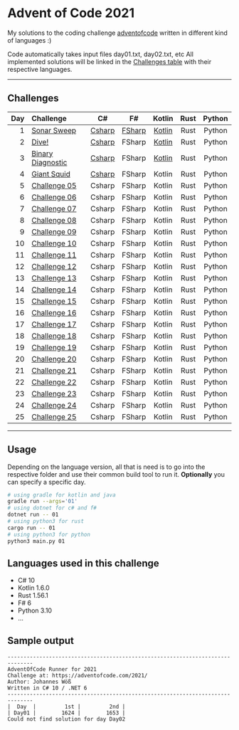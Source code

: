 # Advent of Code 2021

My solutions to the coding challenge [adventofcode](https://adventofcode.com/2021) written in different kind of languages :)

Code automatically takes input files day01.txt, day02.txt, etc
All implemented solutions will be linked in the [Challenges table](##Challenges)  with their respective languages.

---

## Challenges

| Day | Challenge | C# | F# | Kotlin | Rust | Python |
| ---: |:---------| :-------:| :-------:| :-------:| :-------:| :-------:|
|  1  | [Sonar Sweep](https://adventofcode.com/2021/day/1) | [Csharp](src/csharp/impl/Day01.cs) | [FSharp](src/fsharp/impl/Day01.fs) | [Kotlin](src/kotlin/app/adventofcode/impl/Day01.kt) | Rust | Python
|  2  | [Dive!](https://adventofcode.com/2021/day/2) | [Csharp](src/csharp/impl/Day02.cs) | FSharp | [Kotlin](src/kotlin/app/adventofcode/impl/Day02.kt) | Rust | Python
|  3  | [Binary Diagnostic](https://adventofcode.com/2021/day/3) | [Csharp](src/csharp/impl/Day03.cs) | FSharp | [Kotlin](src/kotlin/app/adventofcode/impl/Day03.kt) | Rust | Python
|  4  | [Giant Squid](https://adventofcode.com/2021/day/4) | [Csharp](src/csharp/impl/Day04.cs) | FSharp | Kotlin | Rust | Python
|  5  | [Challenge 05](https://adventofcode.com/2021/day/5) | Csharp | FSharp | Kotlin | Rust | Python
|  6  | [Challenge 06](https://adventofcode.com/2021/day/6) | Csharp | FSharp | Kotlin | Rust | Python
|  7  | [Challenge 07](https://adventofcode.com/2021/day/7) | Csharp | FSharp | Kotlin | Rust | Python
|  8  | [Challenge 08](https://adventofcode.com/2021/day/8) | Csharp | FSharp | Kotlin | Rust | Python
|  9  | [Challenge 09](https://adventofcode.com/2021/day/9) | Csharp | FSharp | Kotlin | Rust | Python
| 10  | [Challenge 10](https://adventofcode.com/2021/day/10) | Csharp | FSharp | Kotlin | Rust | Python
| 11  | [Challenge 11](https://adventofcode.com/2021/day/11) | Csharp | FSharp | Kotlin | Rust | Python
| 12  | [Challenge 12](https://adventofcode.com/2021/day/12) | Csharp | FSharp | Kotlin | Rust | Python
| 13  | [Challenge 13](https://adventofcode.com/2021/day/13) | Csharp | FSharp | Kotlin | Rust | Python
| 14  | [Challenge 14](https://adventofcode.com/2021/day/14) | Csharp | FSharp | Kotlin | Rust | Python
| 15  | [Challenge 15](https://adventofcode.com/2021/day/15) | Csharp | FSharp | Kotlin | Rust | Python
| 16  | [Challenge 16](https://adventofcode.com/2021/day/16) | Csharp | FSharp | Kotlin | Rust | Python
| 17  | [Challenge 17](https://adventofcode.com/2021/day/17) | Csharp | FSharp | Kotlin | Rust | Python
| 18  | [Challenge 18](https://adventofcode.com/2021/day/18) | Csharp | FSharp | Kotlin | Rust | Python
| 19  | [Challenge 19](https://adventofcode.com/2021/day/19) | Csharp | FSharp | Kotlin | Rust | Python
| 20  | [Challenge 20](https://adventofcode.com/2021/day/20) | Csharp | FSharp | Kotlin | Rust | Python
| 21  | [Challenge 21](https://adventofcode.com/2021/day/21) | Csharp | FSharp | Kotlin | Rust | Python
| 22  | [Challenge 22](https://adventofcode.com/2021/day/22) | Csharp | FSharp | Kotlin | Rust | Python
| 23  | [Challenge 23](https://adventofcode.com/2021/day/23) | Csharp | FSharp | Kotlin | Rust | Python
| 24  | [Challenge 24](https://adventofcode.com/2021/day/24) | Csharp | FSharp | Kotlin | Rust | Python
| 25  | [Challenge 25](https://adventofcode.com/2021/day/25) | Csharp | FSharp | Kotlin | Rust | Python

---

## Usage

Depending on the language version, all that is need is to go into the respective folder and
use their common build tool to run it. **Optionally** you can specify a specific day.

```zsh
# using gradle for kotlin and java
gradle run --args='01'
# using dotnet for c# and f#
dotnet run -- 01 
# using python3 for rust
cargo run -- 01
# using python3 for python
python3 main.py 01
```

## Languages used in this challenge

* C# 10
* Kotlin 1.6.0
* Rust 1.56.1
* F# 6
* Python 3.10
* ...

## Sample output

```log
------------------------------------------------------------------------------
AdventOfCode Runner for 2021
Challenge at: https://adventofcode.com/2021/
Author: Johannes Wöß
Written in C# 10 / .NET 6
------------------------------------------------------------------------------
|  Day  |         1st |         2nd |
| Day01 |        1624 |        1653 |
Could not find solution for day Day02
```
